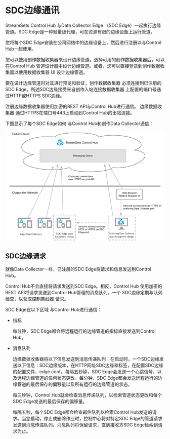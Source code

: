 # SDC边缘通讯

StreamSets Control Hub 与Data Collector Edge （SDC Edge）一起执行边缘管道。SDC Edge是一种轻量级代理，可在资源有限的边缘设备上运行管道。

您将每个SDC Edge安装在公司网络中的边缘设备上，然后进行注册以与Control Hub一起使用。

您可以使用创作数据收集器来设计边缘管道。选择可用的创作数据收集器后，可以在Control Hub 管道设计器中设计边缘管道。或者，您可以直接登录到创作数据收集器以使用数据收集器 UI 设计边缘管道。

要在设计边缘管道时对其进行预览和验证，创作数据收集器 必须连接到已注册的SDC Edge。所述SDC边缘接受来自创作入站连接数据收集器 上配置的端口号通过HTTP或HTTPS SDC边缘。

注册边缘数据收集器使用加密的REST API与Control Hub进行通信。 边缘数据收集器 通过HTTPS在端口号443上启动到Control Hub的出站连接。

下图显示了每个SDC Edge如何 与Control Hub和创作Data Collector通信：

![img](imgs/DPM_CloudSDCEdgeCommunication.png)

## SDC边缘请求

就像Data Collector一样，已注册的SDC Edge将请求和信息发送到Control Hub。

Control Hub不会直接将请求发送到SDC Edge。相反，Control Hub 使用加密的REST API将请求发送到Control Hub管理的消息队列。一个 SDC边缘定期与队列检查，以获取控制集线器 请求。

SDC Edge在以下区域 与Control Hub进行通信：

- 指标

  每分钟，SDC Edge都会将远程运行的边缘管道的指标直接发送到Control Hub。

- 消息队列

  边缘数据收集器将以下信息发送到消息传递队列：在启动时，一个SDC边缘发送以下信息：SDC边缘版本，在HTTP网址SDC边缘和标签，在配置SDC边缘的配置文件，edge.conf。每隔五秒钟，SDC Edge会发送一个心跳信号，以及远程边缘管道的任何状态更改。每分钟，SDC Edge都会发送远程运行的边缘管道的最后保存的偏移量以及所有运行的边缘管道的状态。

  每三秒钟，Control Hub就会检查消息传递队列，以检索管道状态更改和每个SDC Edge发送的最后保存的偏移量。

  每隔五秒，每个SDC Edge都会检查邮件队列以检索Control Hub发送的请求。当您启动，停止或删除作业时，控制中心将对特定SDC Edge的管道请求发送到消息传递队列。消息队列将保留请求，直到接收方SDC Edge检索到请求为止。